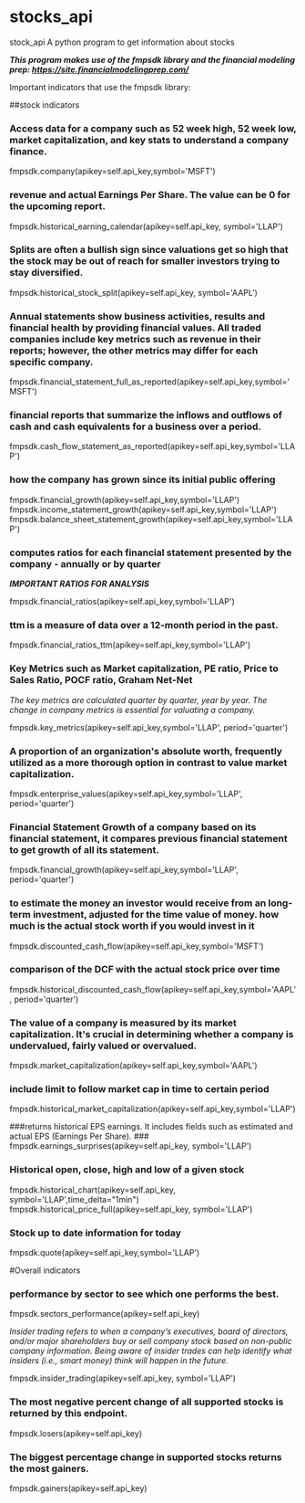 # stocks_api
stock_api
A python program to get information about stocks

***This program makes use of the fmpsdk library and the 
financial modeling prep: https://site.financialmodelingprep.com/***

Important indicators that use the fmpsdk library:

##stock indicators

### Access data for a company such as 52 week high, 52 week low, market capitalization, and key stats to understand a company finance.
fmpsdk.company(apikey=self.api_key,symbol='MSFT')

### revenue and actual Earnings Per Share. The value can be 0 for the upcoming report.
fmpsdk.historical_earning_calendar(apikey=self.api_key, symbol='LLAP')

### Splits are often a bullish sign since valuations get so high that the stock may be out of reach for smaller investors trying to stay diversified.
fmpsdk.historical_stock_split(apikey=self.api_key, symbol='AAPL')


### Annual statements show business activities, results and financial health by providing financial values. All traded companies include key metrics such as revenue in their reports; however, the other metrics may differ for each specific company.
fmpsdk.financial_statement_full_as_reported(apikey=self.api_key,symbol='MSFT')

### financial reports that summarize the inflows and outflows of cash and cash equivalents for a business over a period.
fmpsdk.cash_flow_statement_as_reported(apikey=self.api_key,symbol='LLAP')

### how the company has grown since its initial public offering
fmpsdk.financial_growth(apikey=self.api_key,symbol='LLAP')
fmpsdk.income_statement_growth(apikey=self.api_key,symbol='LLAP')
fmpsdk.balance_sheet_statement_growth(apikey=self.api_key,symbol='LLAP')


### computes ratios for each financial statement presented by the company - annually or by quarter
***IMPORTANT RATIOS FOR ANALYSIS***

fmpsdk.financial_ratios(apikey=self.api_key,symbol='LLAP')

###  ttm is a measure of data over a 12-month period in the past.
fmpsdk.financial_ratios_ttm(apikey=self.api_key,symbol='LLAP')

### Key Metrics such as Market capitalization, PE ratio, Price to Sales Ratio, POCF ratio, Graham Net-Net
_The key metrics are calculated quarter by quarter, year by year. The change in company metrics is essential for valuating a company._

fmpsdk.key_metrics(apikey=self.api_key,symbol='LLAP', period='quarter')

### A proportion of an organization's absolute worth, frequently utilized as a more thorough option in contrast to value market capitalization.
fmpsdk.enterprise_values(apikey=self.api_key,symbol='LLAP', period='quarter')

### Financial Statement Growth of a company based on its financial statement, it compares previous financial statement to get growth of all its statement.
fmpsdk.financial_growth(apikey=self.api_key,symbol='LLAP', period='quarter')

### to estimate the money an investor would receive from an long-term investment, adjusted for the time value of money. how much is the actual stock worth if you would invest in it ###

fmpsdk.discounted_cash_flow(apikey=self.api_key,symbol='MSFT')

### comparison of the DCF with the actual stock price over time ###
fmpsdk.historical_discounted_cash_flow(apikey=self.api_key,symbol='AAPL', period='quarter')

### The value of a company is measured by its market capitalization. It's crucial in determining whether a company is undervalued, fairly valued or overvalued. ###
fmpsdk.market_capitalization(apikey=self.api_key,symbol='AAPL')

### include limit to follow market cap in time to certain period ###
fmpsdk.historical_market_capitalization(apikey=self.api_key,symbol='LLAP')

###returns historical EPS earnings. It includes fields such as estimated and actual EPS (Earnings Per Share). ###
fmpsdk.earnings_surprises(apikey=self.api_key, symbol='LLAP')

### Historical open, close, high and low of a given stock ###
fmpsdk.historical_chart(apikey=self.api_key, symbol='LLAP',time_delta="1min")
fmpsdk.historical_price_full(apikey=self.api_key, symbol='LLAP')

### Stock up to date information for today ###
fmpsdk.quote(apikey=self.api_key,symbol='LLAP')

#Overall indicators

### performance by sector to see which one performs the best. ###
fmpsdk.sectors_performance(apikey=self.api_key)

_Insider trading refers to when a company’s executives, board of directors, and/or major shareholders buy or sell company stock based on non-public company information.
Being aware of insider trades can help identify what insiders (i.e., smart money) think will happen in the future._

fmpsdk.insider_trading(apikey=self.api_key, symbol='LLAP')

### The most negative percent change of all supported stocks is returned by this endpoint.
fmpsdk.losers(apikey=self.api_key)
### The biggest percentage change in supported stocks returns the most gainers.
fmpsdk.gainers(apikey=self.api_key)
